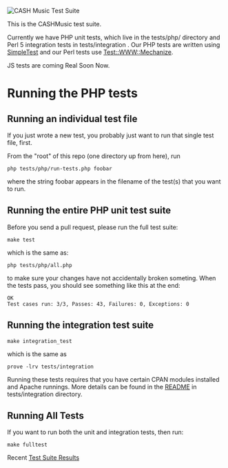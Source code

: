 ![CASH Music Test Suite](https://cashmusic.s3.amazonaws.com/permalink/images/readme_testsuite.jpg)

This is the CASHMusic test suite.

Currently we have PHP unit tests, which live in the tests/php/ directory and
Perl 5 integration tests in tests/integration .
Our PHP tests are written using [SimpleTest](http://www.simpletest.org/) and
our Perl tests use [Test::WWW::Mechanize](http://p3rl.org/Test::WWW::Mechanize/).

JS tests are coming Real Soon Now.

# Running the PHP tests

## Running an individual test file

If you just wrote a new test, you probably just want to run that single test
file, first.

From the "root" of this repo (one directory up from here), run

    php tests/php/run-tests.php foobar

where the string foobar appears in the filename of the test(s) that you want to
run.

## Running the entire PHP unit test suite

Before you send a pull request, please run the full test suite:

    make test

which is the same as:

    php tests/php/all.php

to make sure your changes have not accidentally broken someting.
When the tests pass, you should see something like this at the end:

    OK
    Test cases run: 3/3, Passes: 43, Failures: 0, Exceptions: 0

## Running the integration test suite

    make integration_test

which is the same as

    prove -lrv tests/integration

Running these tests requires that you have certain CPAN modules installed
and Apache runnings. More details can be found in the [README](https://github.com/cashmusic/DIY/blob/master/tests/integration/README.md) in tests/integration
directory.

## Running All Tests

If you want to run both the unit and integration tests, then run:

    make fulltest

Recent [Test Suite Results](http://dev.cashmusic.org:3000/project/DIY)
